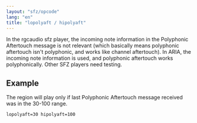 ```yaml
---
layout: "sfz/opcode"
lang: "en"
title: "lopolyaft / hipolyaft"
---
```

In the rgcaudio sfz player, the incoming note information in the Polyphonic Aftertouch message is
not relevant (which basically means polyphonic aftertouch isn't polyphonic, and works like channel
aftertouch). In ARIA, the incoming note information is used, and polyphonic aftertouch works
polyphonically. Other SFZ players need testing.

## Example

The region will play only if last Polyphonic Aftertouch message received was
in the 30-100 range.

```
lopolyaft=30 hipolyaft=100
```
